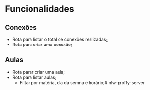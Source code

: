 # Funcionalidades

## Conexões

- Rota para listar o total de conexões realizadas;;
- Rota para criar uma conexão;

## Aulas

- Rota parar criar uma aula;
- Rota para listar aulas;
  - Filtar por matéria, dia da semna e horário;# nlw-proffy-server
